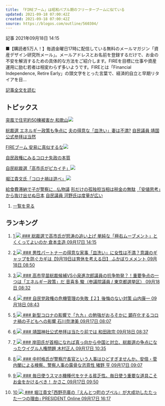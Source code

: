 ```yaml
---
title: 「FIREブーム」は昭和バブル期のフリーターブームに似ている
updated: 2021-09-18 07:00:42Z
created: 2021-09-18 07:00:42Z
source: https://blogos.com/outline/560304/
---
```


 記事
2021年09月18日 14:15

■【購読者5万人！】毎週金曜日17時に配信している無料のメールマガジン「資産デザイン研究所メール」。メールアドレスとお名前を登録するだけで、お金の不安を解消するための具体的な方法をご紹介します。FIREを目標に仕事や資産運用に励む若者は相変わらず多いようです。FIREとは「Financial Independence, Retire Early」の頭文字をとった言葉で、経済的自立と早期リタイアを目…

[記事全文を読む](https://blogos.com/article/560304/)

## トピックス

[突風で住宅約50棟被害か 和歌山](https://blogos.com/outline/560303/)![](https://static.blogos.com/pc/image/refine/new.png)

[総裁選 エネルギー政策も争点に](https://blogos.com/outline/560275/)
[夫の得意な「皿洗い」妻は不満?](https://blogos.com/outline/560059/)
[自民議員 靖国公式参拝は当然](https://blogos.com/outline/560276/)

[FIREブーム 安易に真似するな](https://blogos.com/outline/560304/)![](https://static.blogos.com/pc/image/refine/new.png)

[自民政権にみるコロナ失政の本質](https://blogos.com/outline/560277/)

[自民総裁選「高市氏がピカイチ」](https://blogos.com/outline/560307/)![](https://static.blogos.com/pc/image/refine/new.png)

[堀江貴文氏「コロナ禍は遊べ」](https://blogos.com/outline/559936/)![](https://static.blogos.com/pc/image/refine/new.png)

[給食費滞納で子が警察に…仏物議](https://blogos.com/outline/560301/)
[形だけの孤独担当相は税金の無駄](https://blogos.com/outline/560299/)
[「安値思考」から抜け出せぬ日本](https://blogos.com/outline/560257/)
[自民議員 河野氏は度量が広い](https://blogos.com/outline/560287/)
1.   [一覧を見る](https://blogos.com/article/pickup_archive/0/)

## ランキング

1.   [   1  ![](https://static.blogos.com/media/member/74996/icon.png?1631944807)    ### 総裁選で高市氏が怒涛の追い上げ 単純な「極右ムーブメント」とくくってよいのか       倉本圭造    09月17日 14:15](https://blogos.com/article/560148/)

2.   [   2  ![](https://static.blogos.com/media/member/181126/icon.png?1631944807)    ### 男性パートナーの得意な家事「皿洗い」に女性は不満？意識のギャップを防ぐカギは【9月19日は育休を考える日】       ふかぼりメメント    09月18日 08:50](https://blogos.com/article/560059/)

3.   [   3  ![](https://static.blogos.com/media/member/52579/icon.png?1631944807)    ### 高市早苗総裁候補VS小泉進次郎議員の抗争勃発？！重要争点の一つは「エネルギー政策」だ       音喜多 駿（参議院議員 / 東京都選挙区）    09月18日 08:32](https://blogos.com/article/560275/)

4.   [   4  ![](https://static.blogos.com/media/member/155753/icon.png?1631944807)    ### 自民党政権の危機管理の失敗【２】後悔のない対策       山内康一    09月18日 08:43](https://blogos.com/article/560277/)

5.   [   5  ![](https://static.blogos.com/media/member/171446/icon.png?1631944807)    ### 新型コロナの影響で「九九」の勉強がおろそかに 顕在化するコロナ禍の子どもへの影響       石川奈津美    09月17日 08:07](https://blogos.com/article/559926/)

6.   [   6  ![](https://static.blogos.com/media/member/72348/icon.png?1631944807)    ### 靖国神社公式参拝は当たり前では       和田政宗    09月18日 08:37](https://blogos.com/article/560276/)

7.   [   7  ![](https://static.blogos.com/media/member/28585/icon.png?1631944807)    ### 岸田氏が首相になれば真っ向から中国と対立、総裁選の争点になったウイグル人権問題       木村正人    09月17日 10:35](https://blogos.com/article/560060/)

8.   [   8  ![](https://static.blogos.com/media/member/418/icon.png?1631944807)    ### 中村格氏が警察庁長官という人事はひどすぎませんか。安倍・菅内閣による検察、警察人事の露骨な恣意性       猪野 亨    09月17日 09:07](https://blogos.com/article/560069/)

9.   [   9  ![](https://static.blogos.com/media/member/21795/icon.png?1631944807)    ### 毎日使うスマホ機種代をケチる貧乏性。毎日使う重要な道具こそお金をかけるべき！        かさこ    09月17日 09:50](https://blogos.com/article/560081/)

10.   [   10  ![](https://static.blogos.com/media/member/85652/icon.png?1631944807)    ### 堀江貴文｢西野亮廣の『えんとつ町のプペル』が大成功したたった一つの理由｣       PRESIDENT Online    09月17日 16:17](https://blogos.com/article/560158/)